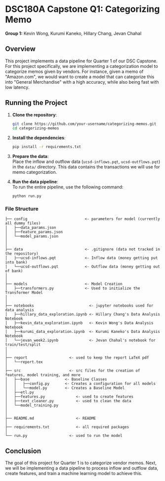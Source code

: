 # DSC180A Capstone Q1: Categorizing Memo

**Group 1:** Kevin Wong, Kurumi Kaneko, Hillary Chang, Jevan Chahal

## Overview

This project implements a data pipeline for Quarter 1 of our DSC Capstone. For this project specifically, we are implementing a categorization model to categorize memos given by vendors. For instance, given a memo of "Amazon.com", we would want to create a model that can categorize this into "General Merchandise" with a high accuracy, while also being fast with low latency.

## Running the Project

1. **Clone the repository**:
    ```bash
    git clone https://github.com/your-username/categorizing-memos.git
    cd categorizing-memos
    ```

2. **Install the dependencies**:
    ```bash
    pip install -r requirements.txt
    ```

3. **Prepare the data**:  
    Place the inflow and outflow data (`ucsd-inflows.pqt`, `ucsd-outflows.pqt`) in the `data/` directory. This data contains the transactions we will use for memo categorization.

4. **Run the data pipeline**:  
    To run the entire pipeline, use the following command:
    ```bash
    python run.py
    ```

### File Structure

```
├── config                          <- parameters for model (currently all dummy files)
│   ├──data_params.json     
│   ├──feature_params.json
│   └──model_params.json
│
│
├── data                            <- .gitignore (data not tracked in the repository)
│   ├──ucsd-inflows.pqt             <- Inflow data (money getting put into bank)
│   └──ucsd-outflows.pqt            <- Outflow data (money getting out of bank)   
│
│
├── models                          <- Model Creation
│   ├──transformers.py              <- Used to initialize the Transformer Model
│
│
├── notebooks                         <- jupyter notebooks used for data analysis
│   ├──hillary_data_exploration.ipynb <- Hillary Chang's Data Analysis Notebook         
│   ├──kevin_data_exploration.ipynb   <- Kevin Wong's Data Analysis Notebook
│   ├──kurumi_data_exploration.ipynb  <- Kurumi Kaneko's Data Analysis Notebook
│   └──jevan_week2.ipynb              <- Jevan Chahal's notebook for train/test/split
│
│
├── report                   <- used to keep the report LaTeX pdf
│   └──report.tex   
│
├── src                      <- src files for the creation of features, model training, and more
│   ├──base                <- Baseline Classes
│   │   ├──config.py       <- Creates a configuration for all models
│   │   └──model.py        <- Creates a Baseline Model
│   ├──etl.py         
│   ├──features.py              <- used to create features
│   ├──text_cleaner.py          <- used to clean the data 
│   └──model_training.py                     
│
│
├── README.md                   <- README
│
├── requirements.txt            <- all required packages
│
└── run.py                   <- used to run the model
```

## Conclusion
The goal of this project for Quarter 1 is to categorize vendor memos. Next, we will be implementing a data pipeline to process inflow and outflow data, create features, and train a machine learning model to achieve this.
